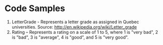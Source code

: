 ---
---
# Code Samples

1. LetterGrade - Represents a letter grade as assigned in Quebec universities. Source: http://en.wikipedia.org/wiki/Letter_grade 
2. Rating – Represents a rating on a scale of 1 to 5, where 1 is "very bad", 2 is "bad", 3 is "average", 4 is "good", and 5 is "very good".
